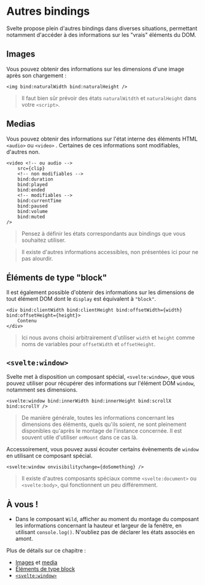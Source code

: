# Autres bindings

Svelte propose plein d'autres bindings dans diverses situations, permettant notamment d'accéder à
des informations sur les "vrais" éléments du DOM.

## Images

Vous pouvez obtenir des informations sur les dimensions d'une image après son chargement :

```svelte
<img bind:naturalWidth bind:naturalHeight />
```

> Il faut bien sûr prévoir des états `naturalWitdth` et `naturalHeight` dans votre `<script>`.

## Medias

Vous pouvez obtenir des informations sur l'état interne des éléments HTML `<audio>` ou `<video>` .
Certaines de ces informations sont modifiables, d'autres non.

```svelte
<video <!-- ou audio -->
	src={clip}
	<!-- non modifiables -->
	bind:duration
	bind:played
	bind:ended
	<!-- modifiables -->
	bind:currentTime
	bind:paused
	bind:volume
	bind:muted
/>
```

> Pensez à définir les états correspondants aux bindings que vous souhaitez utiliser.

> Il existe d'autres informations accessibles, non présentées ici pour ne pas alourdir.

## Éléments de type "block"

Il est également possible d'obtenir des informations sur les dimensions de tout élément DOM dont le
`display` est équivalent à `"block"`.

```svelte
<div bind:clientWidth bind:clientHeight bind:offsetWidth={width} bind:offsetHeight={height}>
	Contenu
</div>
```

> Ici nous avons choisi arbitrairement d'utiliser `width` et `height` comme noms de variables pour
> `offsetWidth` et `offsetHeight`.

## `<svelte:window>`

Svelte met à disposition un composant spécial, `<svelte:window>`, que vous pouvez utiliser pour
récupérer des informations sur l'élément DOM `window`, notamment ses dimensions.

```svelte
<svelte:window bind:innerWidth bind:innerHeight bind:scrollX bind:scrollY />
```

> De manière générale, toutes les informations concernant les dimensions des éléments, quels qu'ils
> soient, ne sont pleinement disponibles qu'après le montage de l'instance concernée. Il est souvent
> utile d'utiliser `onMount` dans ce cas là.

Accessoirement, vous pouvez aussi écouter certains évènements de `window` en utilisant ce composant
spécial.

```svelte
<svelte:window onvisibilitychange={doSomething} />
```

> Il existe d'autres composants spéciaux comme `<svelte:document>` ou `<svelte:body>`, qui
> fonctionnent un peu différemment.

## À vous !

<section class='task'>

- Dans le composant `Wild`, afficher au moment du montage du composant les informations concernant
  la hauteur et largeur de la fenêtre, en utilisant `console.log()`. N'oubliez pas de déclarer les
  états associés en amont. </section>

Plus de détails sur ce chapitre :

- [Images](https://svelte.dev/docs/element-directives#image-element-bindings) et
  [media](https://svelte.dev/docs/element-directives#media-element-bindings)
- [Éléments de type block](https://svelte.dev/docs/element-directives#block-level-element-bindings)
- [`<svelte:window>`](https://svelte.dev/docs/special-elements#svelte-window)
